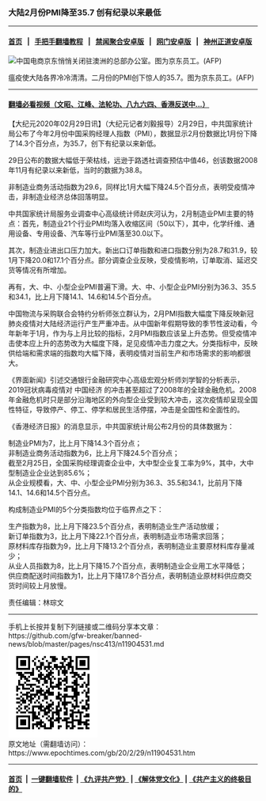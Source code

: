 ### 大陆2月份PMI降至35.7 创有纪录以来最低
------------------------

#### [首页](https://github.com/gfw-breaker/banned-news/blob/master/README.md) &nbsp;&nbsp;|&nbsp;&nbsp; [手把手翻墙教程](https://github.com/gfw-breaker/guides/wiki) &nbsp;&nbsp;|&nbsp;&nbsp; [禁闻聚合安卓版](https://github.com/gfw-breaker/bn-android) &nbsp;&nbsp;|&nbsp;&nbsp; [网门安卓版](https://github.com/oGate2/oGate) &nbsp;&nbsp;|&nbsp;&nbsp; [神州正道安卓版](https://github.com/SzzdOgate/update) 



<div><img alt="中国电商京东悄悄关闭驻澳洲的总部办公室。图为京东员工。(AFP)" class="aligncenter wp-post-image" src="https://i.epochtimes.com/assets/uploads/2019/04/4d2b1951b54be1af73f63261ea66f17a-600x400.jpg"/>
<div class="red16 caption">
 <p>
  瘟疫使大陆各界冷冷清清。二月份的PMI创下惊人的35.7。图为京东员工。(AFP)
 </p>
</div>
</div><hr/>

#### [翻墙必看视频（文昭、江峰、法轮功、八九六四、香港反送中...）](https://github.com/gfw-breaker/banned-news/blob/master/pages/link3.md)

<div><p>
 【大纪元2020年02月29日讯】（大纪元记者刘毅报导）2月29日，中共国家统计局公布了今年2月份中国采购经理人指数（PMI），数据显示2月份数据比1月份下降了14.3个百分点，为35.7，创下有纪录以来新低。
</p>
<p>
 29日公布的数据大幅低于荣枯线，远逊于路透社调查预估中值46，创该数据2008年11月有纪录以来新低，当时的数据为38.8。
</p>
<p>
 非制造业商务活动指数为29.6，同样比1月大幅下降24.5个百分点，表明受疫情冲击，非制造业经济总体回落明显。
</p>
<p>
 中共国家统计局服务业调查中心高级统计师赵庆河认为，2月制造业PMI主要的特点：首先，制造业21个行业PMI均落入收缩区间（50以下），其中，化学纤维、通用设备、专用设备、汽车等行业PMI落至30.0以下。
</p>
<p>
 其次，制造业进出口压力加大。新出口订单指数和进口指数分别为28.7和31.9，较1月下降20.0和17.1个百分点。部分调查企业反映，受疫情影响，订单取消、延迟交货等情况有所增加。
</p>
<p>
 再有，大、中、小型企业PMI普遍下滑。大、中、小型企业PMI分别为36.3、35.5和34.1，比上月下降14.1、14.6和14.5个百分点。
</p>
<p>
 中国物流与采购联合会特约分析师张立群认为，2月PMI指数大幅度下降反映新冠肺炎疫情对大陆经济运行产生严重冲击。从中国新年假期导致的季节性波动看，今年新年于1月，作为与上月比较的指标，2月PMI指数应该呈上升态势。但受疫情冲击使本应上升的态势改为大幅度下降，足见疫情冲击力度之大。分类指标中，反映供给端和需求端的指数均大幅下降，表明疫情对当前生产和市场需求的影响都很大。
</p>
<p>
 《界面新闻》引述交通银行金融研究中心高级宏观分析师刘学智的分析表示，2019冠状病毒疫情对
 <ok href="https://www.epochtimes.com/gb/tag/%E4%B8%AD%E5%9B%BD%E7%BB%8F%E6%B5%8E.html">
  中国经济
 </ok>
 的冲击甚至超过了2008年的全球金融危机。2008年金融危机时只是部分沿海地区的外向型企业受到较大冲击，这次疫情却呈现全国性特征，导致停产、停工、停学和居民生活停摆，冲击是全国性和全面性的。
</p>
<p>
 《香港经济日报》的消息显示，中共国家统计局公布2月份的具体数据为：
</p>
<p>
 制造业PMI为7，比上月下降14.3个百分点；
 <br/>
 非制造业商务活动指数为6，比上月下降24.5个百分点；
 <br/>
 截至2月25日，全国采购经理调查企业中，大中型企业复工率为9%，其中，大中型制造业企业达到85.6%；
 <br/>
 从企业规模看，大、中、小型企业PMI分别为36.3、35.5和34.1，比前月下降14.1、14.6和14.5个百分点。
</p>
<p>
 构成制造业PMI的5个分类指数均位于临界点之下：
</p>
<p>
 生产指数为8，比上月下降23.5个百分点，表明制造业生产活动放缓；
 <br/>
 新订单指数为3，比上月下降22.1个百分点，表明制造业市场需求回落；
 <br/>
 原材料库存指数为9，比上月下降13.2个百分点，表明制造业主要原材料库存量减少；
 <br/>
 从业人员指数为8，比上月下降15.7个百分点，表明制造业企业用工水平降低；
 <br/>
 供应商配送时间指数为1，比上月下降17.8个百分点，表明制造业原材料供应商交货时间较上月放慢。
</p>
<p>
 责任编辑：林琮文
</p>
</div>
<hr/>
手机上长按并复制下列链接或二维码分享本文章：<br/>
https://github.com/gfw-breaker/banned-news/blob/master/pages/nsc413/n11904531.md <br/>
<a href='https://github.com/gfw-breaker/banned-news/blob/master/pages/nsc413/n11904531.md'><img src='https://github.com/gfw-breaker/banned-news/blob/master/pages/nsc413/n11904531.md.png'/></a> <br/>
原文地址（需翻墙访问）：https://www.epochtimes.com/gb/20/2/29/n11904531.htm


------------------------
#### [首页](https://github.com/gfw-breaker/banned-news/blob/master/README.md) &nbsp;|&nbsp; [一键翻墙软件](https://github.com/gfw-breaker/nogfw/blob/master/README.md) &nbsp;| [《九评共产党》](https://github.com/gfw-breaker/9ping.md/blob/master/README.md#九评之一评共产党是什么) | [《解体党文化》](https://github.com/gfw-breaker/jtdwh.md/blob/master/README.md) | [《共产主义的终极目的》](https://github.com/gfw-breaker/gczydzjmd.md/blob/master/README.md)


<img src='http://gfw-breaker.win/banned-news/pages/nsc413/n11904531.md' width='0px' height='0px'/>